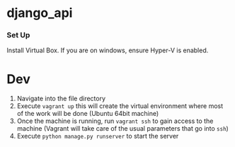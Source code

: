 # django_api

### Set Up

Install Virtual Box. If you are on windows, ensure Hyper-V is enabled.

# Dev

1. Navigate into the file directory
2. Execute `vagrant up` this will create the virtual environment where most of the work will be done (Ubuntu 64bit machine)
3. Once the machine is running, run `vagrant ssh` to gain access to the machine (Vagrant will take care of the usual parameters that go into `ssh`)
4. Execute `python manage.py runserver` to start the server
